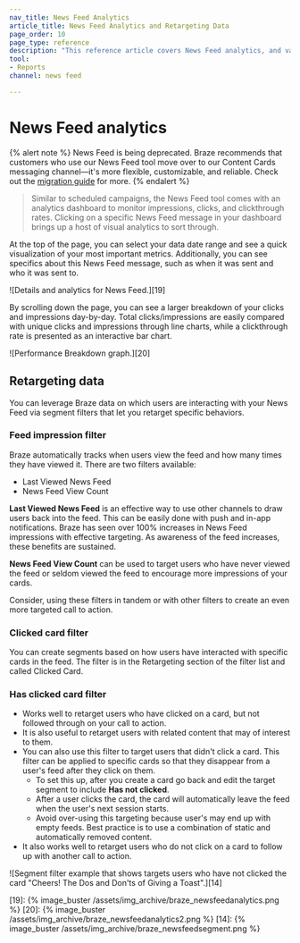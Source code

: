 ```yaml
---
nav_title: News Feed Analytics
article_title: News Feed Analytics and Retargeting Data
page_order: 10
page_type: reference
description: "This reference article covers News Feed analytics, and various related filters."
tool: 
- Reports
channel: news feed

---
```


# News Feed analytics

{% alert note %}
News Feed is being deprecated. Braze recommends that customers who use our News Feed tool move over to our Content Cards messaging channel—it's more flexible, customizable, and reliable. Check out the [migration guide]({{site.baseurl}}/user_guide/message_building_by_channel/content_cards/migrating_from_news_feed/) for more.
{% endalert %}

> Similar to scheduled campaigns, the News Feed tool comes with an analytics dashboard to monitor impressions, clicks, and clickthrough rates. Clicking on a specific News Feed message in your dashboard brings up a host of visual analytics to sort through. 

At the top of the page, you can select your data date range and see a quick visualization of your most important metrics. Additionally, you can see specifics about this News Feed message, such as when it was sent and who it was sent to.

![Details and analytics for News Feed.][19]

By scrolling down the page, you can see a larger breakdown of your clicks and impressions day-by-day. Total clicks/impressions are easily compared with unique clicks and impressions through line charts, while a clickthrough rate is presented as an interactive bar chart.

![Performance Breakdown graph.][20]

## Retargeting data

You can leverage Braze data on which users are interacting with your News Feed via segment filters that let you retarget specific behaviors.

### Feed impression filter

Braze automatically tracks when users view the feed and how many times they have viewed it. There are two filters available:

- Last Viewed News Feed
- News Feed View Count

**Last Viewed News Feed** is an effective way to use other channels to draw users back into the feed. This can be easily done with push and in-app notifications. Braze has seen over 100% increases in News Feed impressions with effective targeting. As awareness of the feed increases, these benefits are sustained.

**News Feed View Count** can be used to target users who have never viewed the feed or seldom viewed the feed to encourage more impressions of your cards.

Consider, using these filters in tandem or with other filters to create an even more targeted call to action.

### Clicked card filter

You can create segments based on how users have interacted with specific cards in the feed. The filter is in the Retargeting section of the filter list and called Clicked Card.

### Has clicked card filter

- Works well to retarget users who have clicked on a card, but not followed through on your call to action.
- It is also useful to retarget users with related content that may of interest to them.
- You can also use this filter to target users that didn't click a card. This filter can be applied to specific cards so that they disappear from a user's feed after they click on them.
  - To set this up, after you create a card go back and edit the target segment to include **Has not clicked**.
  - After a user clicks the card, the card will automatically leave the feed when the user's next session starts.
  - Avoid over-using this targeting because user's may end up with empty feeds. Best practice is to use a combination of static and automatically removed content.
- It also works well to retarget users who do not click on a card to follow up with another call to action.

![Segment filter example that shows targets users who have not clicked the card "Cheers! The Dos and Don'ts of Giving a Toast".][14]


[19]: {% image_buster /assets/img_archive/braze_newsfeedanalytics.png %}
[20]: {% image_buster /assets/img_archive/braze_newsfeedanalytics2.png %}
[14]: {% image_buster /assets/img_archive/braze_newsfeedsegment.png %}
